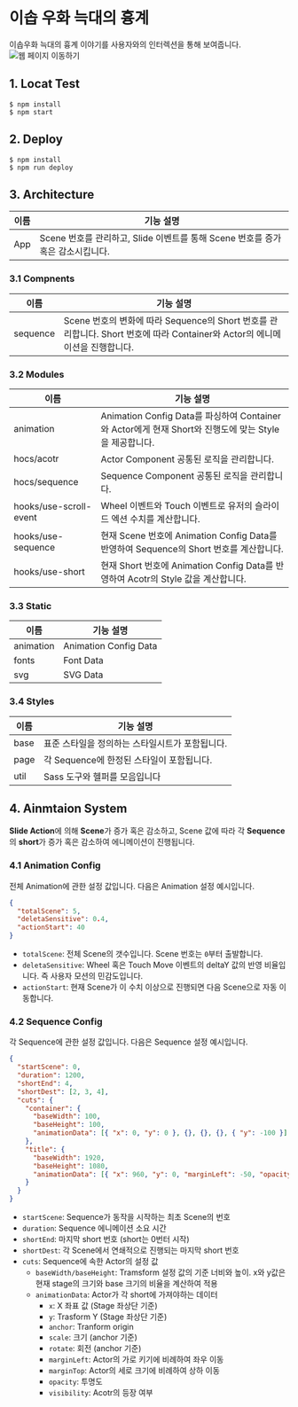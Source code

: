 # 이솝 우화 늑대의 흉계

이솝우화 늑대의 흉계 이야기를 사용자와의 인터렉션을 통해 보여줍니다. ![웹 페이지 이동하기](https://8ight6ix.github.io/artworks/sample01)

## 1. Locat Test

```shall
$ npm install
$ npm start
```

## 2. Deploy

```shall
$ npm install
$ npm run deploy
```

## 3. Architecture

| 이름 | 기능 설명                                                                       |
| ---- | ------------------------------------------------------------------------------- |
| App  | Scene 번호를 관리하고, Slide 이벤트를 통해 Scene 번호를 증가 혹은 감소시킵니다. |

### 3.1 Compnents

| 이름     | 기능 설명                                                                                                                   |
| -------- | --------------------------------------------------------------------------------------------------------------------------- |
| sequence | Scene 번호의 변화에 따라 Sequence의 Short 번호를 관리합니다. Short 번호에 따라 Container와 Actor의 에니메이션을 진행합니다. |

### 3.2 Modules

| 이름                   | 기능 설명                                                                                             |
| ---------------------- | ----------------------------------------------------------------------------------------------------- |
| animation              | Animation Config Data를 파싱하여 Container와 Actor에게 현재 Short와 진행도에 맞는 Style을 제공합니다. |
| hocs/acotr             | Actor Component 공통된 로직을 관리합니다.                                                             |
| hocs/sequence          | Sequence Component 공통된 로직을 관리합니다.                                                          |
| hooks/use-scroll-event | Wheel 이벤트와 Touch 이벤트로 유저의 슬라이드 엑션 수치를 계산합니다.                                 |
| hooks/use-sequence     | 현재 Scene 번호에 Animation Config Data를 반영하여 Sequence의 Short 번호를 계산합니다.                |
| hooks/use-short        | 현재 Short 번호에 Animation Config Data를 반영하여 Acotr의 Style 값을 계산합니다.                     |

### 3.3 Static

| 이름      | 기능 설명             |
| --------- | --------------------- |
| animation | Animation Config Data |
| fonts     | Font Data             |
| svg       | SVG Data              |

### 3.4 Styles

| 이름 | 기능 설명                                       |
| ---- | ----------------------------------------------- |
| base | 표준 스타일을 정의하는 스타일시트가 포함됩니다. |
| page | 각 Sequence에 한정된 스타일이 포함됩니다.       |
| util | Sass 도구와 헬퍼를 모음입니다                   |

## 4. Ainmtaion System

**Slide Action**에 의해 **Scene**가 증가 혹은 감소하고, Scene 값에 따라 각 **Sequence**의 **short**가 증가 혹은 감소하여 에니메이션이 진행됩니다.

### 4.1 Animation Config

전체 Animation에 관한 설정 값입니다. 다음은 Animation 설정 예시입니다.

```json
{
  "totalScene": 5,
  "deletaSensitive": 0.4,
  "actionStart": 40
}
```

- `totalScene`: 전체 Scene의 갯수입니다. Scene 번호는 `0`부터 출발합니다.
- `deletaSensitive`: Wheel 혹은 Touch Move 이벤트의 deltaY 값의 반영 비율입니다. 즉 사용자 모션의 민감도입니다.
- `actionStart`: 현재 Scene가 이 수치 이상으로 진행되면 다음 Scene으로 자동 이동합니다.

### 4.2 Sequence Config

각 Sequence에 관한 설정 값입니다. 다음은 Sequence 설정 예시입니다.

```json
{
  "startScene": 0,
  "duration": 1200,
  "shortEnd": 4,
  "shortDest": [2, 3, 4],
  "cuts": {
    "container": {
      "baseWidth": 100,
      "baseHeight": 100,
      "animationData": [{ "x": 0, "y": 0 }, {}, {}, {}, { "y": -100 }]
    },
    "title": {
      "baseWidth": 1920,
      "baseHeight": 1080,
      "animationData": [{ "x": 960, "y": 0, "marginLeft": -50, "opacity": 100 }, {}, {}, { "y": -300, "opacity": 0 }]
    }
  }
}
```

- `startScene`: Sequence가 동작을 시작하는 최초 Scene의 번호
- `duration`: Sequence 에니메이션 소요 시간
- `shortEnd`: 마지막 short 번호 (short는 0번터 시작)
- `shortDest`: 각 Scene에서 연쇄적으로 진행되는 마지막 short 번호
- `cuts`: Sequence에 속한 Actor의 설정 값
  - `baseWidth/baseHeight`: Tramsform 설정 값의 기준 너비와 높이. x와 y값은 현재 stage의 크기와 base 크기의 비율을 계산하여 적용
  - `animationData`: Actor가 각 short에 가져야하는 데이터
    - `x`: X 좌표 값 (Stage 좌상단 기준)
    - `y`: Trasform Y (Stage 좌상단 기준)
    - `anchor`: Tranform origin
    - `scale`: 크기 (anchor 기준)
    - `rotate`: 회전 (anchor 기준)
    - `marginLeft`: Actor의 가로 키기에 비례하여 좌우 이동
    - `marginTop`: Actor의 세로 크기에 비례하여 상하 이동
    - `opacity`: 투명도
    - `visibility`: Acotr의 등장 여부
